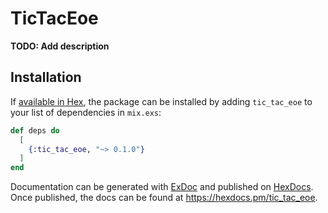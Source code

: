 # TicTacEoe

**TODO: Add description**

## Installation

If [available in Hex](https://hex.pm/docs/publish), the package can be installed
by adding `tic_tac_eoe` to your list of dependencies in `mix.exs`:

```elixir
def deps do
  [
    {:tic_tac_eoe, "~> 0.1.0"}
  ]
end
```

Documentation can be generated with [ExDoc](https://github.com/elixir-lang/ex_doc)
and published on [HexDocs](https://hexdocs.pm). Once published, the docs can
be found at <https://hexdocs.pm/tic_tac_eoe>.

